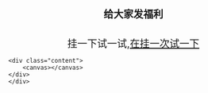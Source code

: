  <!DOCTYPE html>
<html>
<head>
    <meta charset="utf-8" />
    <title>Page Title</title>
<style>
    *{padding:0;
    margin :0;
    }
    .title{text-align: center;font-size: 20px;}
    .content{width:320px;margin:10px auto 20px auto;min-height:
    300px;cursor: no-drop }
</style>

<body>
    <div style="text-align:center;font-size:20px;font-weight:bold;
    margin-bottom:30px;"> 给大家发福利</div>
    <div>
        <div class="title">挂一下试一试,<a href="javascript:void(0)"onclick="window.location.reload()">在挂一次试一下</a></div>
    
    <div class="content">
        <canvas></canvas>
    </div>
    </div>

</body>
<script src="./jquery.min.js"></script>
<script>
   /* s=11;
    console.log(s);*/
    var bodyStyle=document.body.style;
 // connsole.log()
 bodyStyle.mozUserSelect='none';
 bodyStyle.webkitUserSelect='none';
 var img=new Image();
 var canvas=document.querySelector('canvas');
canvas.style.backgroundColor='transparent';//透明
canvas.style.position='absolute';
var imgs=['1.jpg','2.jpg'];
var num=Math.floor(Math.random()*2);
img.src=imgs[num];
//console.log(num)
img.addEventListener('load',function(e){
    var ctx;
    var w=img.width,
        h=img.height;
        var offsetX=canvas.offsetLeft,
            offsetY=canvas.offsetTop;
        var mousedown=false;
        function layer(ctx){
            ctx.filllStyle='gray';
            //矩形的方式填充  问题一怎么操作正方形？
            ctx.fillRect(0,0,w,h);
        }
    //var offsetX=
    function eventDown(e){//按下鼠标
        e.preventDefault();
        mousedown=true;
    }
    function eventUp(e){//松开鼠标
        e.preventDefault();
        mousedown=false;
    }
    function eventMove(e){//移动消除
        e.preventDefault();
        if(e.changedTouches){
            e.changedTouches[e.changedTouches.length-1];//获取到当前节点的属性
//单手指触发多手指
        }
        
        var x=(e.clientX+document.body.scrollLeft||e.pageX())-offsetX||0,
        y=(e.clientY+document.body.scrollTop||e.pageY())-offsetY||0;
        with(ctx){
            beginPath();
            arc(x,y,10,0,Math.PI*2);
            fill();

        }
    }
canvas.width=w;
canvas.height=h;
canvas.style.backgroundImage='url('+img.src+')';
ctx=canvas.getContext('2d');//2D的模式
layer(ctx);//调用函数上颜色
ctx.globalCompositeOperation='destination-out';
canvas.addEventListener('touchstart',eventDown);
canvas.addEventListener('touchend',eventUp);
canvas.addEventListener('touchmove',eventMove);
canvas.addEventListener('mousedown',eventDown);
canvas.addEventListener('nouseup',eventUp);
canvas.addEventListener('mousemove',eventMove);
})
</script>
</html>
